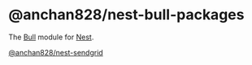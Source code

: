 # @anchan828/nest-bull-packages

The [Bull](https://github.com/OptimalBits/bull) module for [Nest](https://github.com/nestjs/nest).


[@anchan828/nest-sendgrid](https://github.com/anchan828/nest-bull/tree/master/packages/bull)


